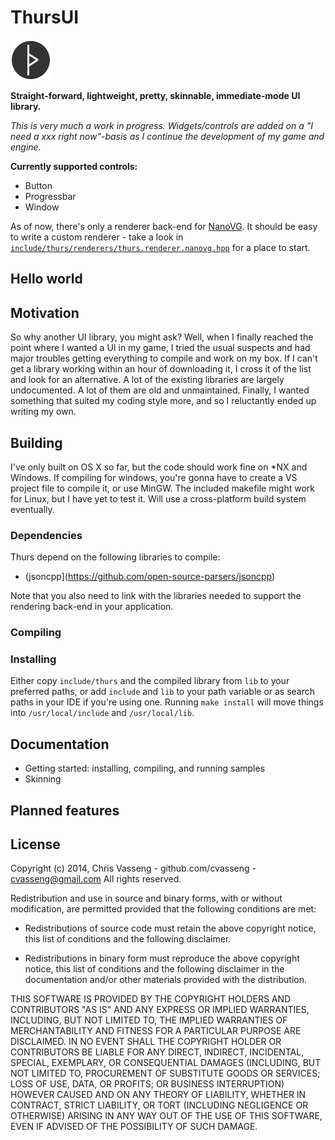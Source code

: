 ThursUI
=======

![Logo](bin/logo.png)

**Straight-forward, lightweight, pretty, skinnable, immediate-mode UI library.**

*This is very much a work in progress. Widgets/controls are added on a "I need a xxx right now"-basis as I continue the development of my game and engine.* 

**Currently supported controls:**
  * Button
  * Progressbar
  * Window

As of now, there's only a renderer back-end for [NanoVG](https://github.com/memononen/nanovg). It should be easy to write a custom renderer - take a look in [`include/thurs/renderers/thurs.renderer.nanovg.hpp`](include/thurs/renderers/thurs.renderer.nanovg.hpp) for a place to start. 

<insert gif here>

## Hello world

## Motivation
So why another UI library, you might ask? Well, when I finally reached the point where I wanted a UI in my game, I tried the usual suspects and had major troubles getting everything to compile and work on my box. If I can't get a library working within an hour of downloading it, I cross it of the list and look for an alternative. A lot of the existing libraries are largely undocumented. A lot of them are old and unmaintained. Finally, I wanted something that suited my coding style more, and so I reluctantly ended up writing my own.

## Building

I've only built on OS X so far, but the code should work fine on *NX and Windows. If compiling for windows, you're gonna have to create a VS project file to compile it, or use MinGW. The included makefile might work for Linux, but I have yet to test it. Will use a cross-platform build system eventually.

### Dependencies

Thurs depend on the following libraries to compile:
  * (jsoncpp](https://github.com/open-source-parsers/jsoncpp)

Note that you also need to link with the libraries needed to support the rendering back-end in your application.

### Compiling


### Installing
Either copy `include/thurs` and the compiled library from `lib` to your preferred paths, or add `include` and `lib` to your path variable or as search paths in your IDE if you're using one. Running `make install` will move things into `/usr/local/include` and `/usr/local/lib`.

## Documentation
  
  * Getting started: installing, compiling, and running samples
  * Skinning

## Planned features


## License

Copyright (c) 2014, Chris Vasseng - github.com/cvasseng - cvasseng@gmail.com
All rights reserved.

Redistribution and use in source and binary forms, with or without
modification, are permitted provided that the following conditions are met:

* Redistributions of source code must retain the above copyright notice, this
  list of conditions and the following disclaimer.

* Redistributions in binary form must reproduce the above copyright notice,
  this list of conditions and the following disclaimer in the documentation
  and/or other materials provided with the distribution.

THIS SOFTWARE IS PROVIDED BY THE COPYRIGHT HOLDERS AND CONTRIBUTORS "AS IS"
AND ANY EXPRESS OR IMPLIED WARRANTIES, INCLUDING, BUT NOT LIMITED TO, THE
IMPLIED WARRANTIES OF MERCHANTABILITY AND FITNESS FOR A PARTICULAR PURPOSE ARE
DISCLAIMED. IN NO EVENT SHALL THE COPYRIGHT HOLDER OR CONTRIBUTORS BE LIABLE
FOR ANY DIRECT, INDIRECT, INCIDENTAL, SPECIAL, EXEMPLARY, OR CONSEQUENTIAL
DAMAGES (INCLUDING, BUT NOT LIMITED TO, PROCUREMENT OF SUBSTITUTE GOODS OR
SERVICES; LOSS OF USE, DATA, OR PROFITS; OR BUSINESS INTERRUPTION) HOWEVER
CAUSED AND ON ANY THEORY OF LIABILITY, WHETHER IN CONTRACT, STRICT LIABILITY,
OR TORT (INCLUDING NEGLIGENCE OR OTHERWISE) ARISING IN ANY WAY OUT OF THE USE
OF THIS SOFTWARE, EVEN IF ADVISED OF THE POSSIBILITY OF SUCH DAMAGE.